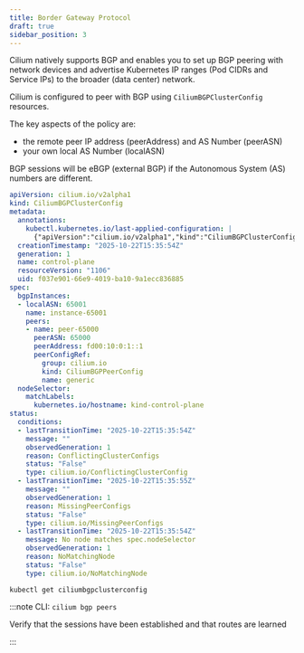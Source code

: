```yaml
---
title: Border Gateway Protocol
draft: true
sidebar_position: 3
---
```


Cilium natively supports BGP and enables you to set up BGP peering with network devices and advertise Kubernetes IP ranges (Pod CIDRs and Service IPs) to the broader (data center) network.

Cilium is configured to peer with BGP using `CiliumBGPClusterConfig` resources.

The key aspects of the policy are:

- the remote peer IP address (peerAddress) and AS Number (peerASN)
- your own local AS Number (localASN)

BGP sessions will be eBGP (external BGP) if the Autonomous System (AS) numbers are different.


``` yaml title="kubectl get ciliumbgpclusterconfig control-plane -o yaml | yq '.spec'" {12-26}
apiVersion: cilium.io/v2alpha1
kind: CiliumBGPClusterConfig
metadata:
  annotations:
    kubectl.kubernetes.io/last-applied-configuration: |
      {"apiVersion":"cilium.io/v2alpha1","kind":"CiliumBGPClusterConfig","metadata":{"annotations":{},"name":"control-plane"},"spec":{"bgpInstances":[{"localASN":65001,"name":"instance-65001","peers":[{"name":"peer-65000","peerASN":65000,"peerAddress":"fd00:10:0:1::1","peerConfigRef":{"name":"generic"}}]}],"nodeSelector":{"matchLabels":{"kubernetes.io/hostname":"kind-control-plane"}}}}
  creationTimestamp: "2025-10-22T15:35:54Z"
  generation: 1
  name: control-plane
  resourceVersion: "1106"
  uid: f037e901-66e9-4019-ba10-9a1ecc836885
spec:
  bgpInstances:
  - localASN: 65001
    name: instance-65001
    peers:
    - name: peer-65000
      peerASN: 65000
      peerAddress: fd00:10:0:1::1
      peerConfigRef:
        group: cilium.io
        kind: CiliumBGPPeerConfig
        name: generic
  nodeSelector:
    matchLabels:
      kubernetes.io/hostname: kind-control-plane
status:
  conditions:
  - lastTransitionTime: "2025-10-22T15:35:54Z"
    message: ""
    observedGeneration: 1
    reason: ConflictingClusterConfigs
    status: "False"
    type: cilium.io/ConflictingClusterConfig
  - lastTransitionTime: "2025-10-22T15:35:55Z"
    message: ""
    observedGeneration: 1
    reason: MissingPeerConfigs
    status: "False"
    type: cilium.io/MissingPeerConfigs
  - lastTransitionTime: "2025-10-22T15:35:54Z"
    message: No node matches spec.nodeSelector
    observedGeneration: 1
    reason: NoMatchingNode
    status: "False"
    type: cilium.io/NoMatchingNode
```




```shell
kubectl get ciliumbgpclusterconfig
```


:::note CLI: `cilium bgp peers`

Verify that the sessions have been established and that routes are learned

:::
